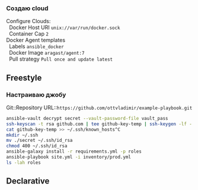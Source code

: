 ### Создаю cloud
Configure Clouds:  
&nbsp;&nbsp;Docker Host URI `unix://var/run/docker.sock`  
&nbsp;&nbsp;Container Cap `2`  
Docker Agent templates  
&nbsp;&nbsp;Labels `ansible_docker`  
&nbsp;&nbsp;Docker Image `aragast/agent:7`  
&nbsp;&nbsp;Pull strategy `Pull once and update latest`
## Freestyle
### Настраиваю джобу
Git::Repository URL::`https://github.com/ottvladimir/example-playbook.git`
```bash
ansible-vault decrypt secret --vault-password-file vault_pass
ssh-keyscan -t rsa github.com | tee github-key-temp | ssh-keygen -lf -
cat github-key-temp >> ~/.ssh/known_hosts^C
mkdir ~/.ssh
mv ./secret ~/.ssh/id_rsa
chmod 400 ~/.ssh/id_rsa
ansible-galaxy install -r requirements.yml -p roles
ansible-playbook site.yml -i inventory/prod.yml
ls -lah roles
```
## Declarative
